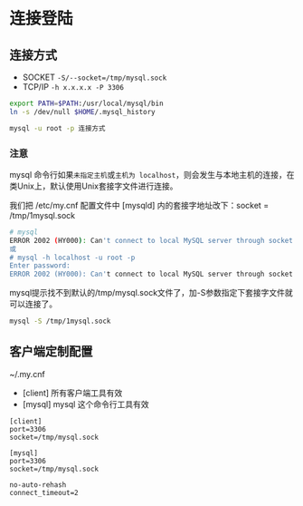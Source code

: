 # 连接登陆

## 连接方式

* SOCKET `-S/--socket=/tmp/mysql.sock`
* TCP/IP `-h x.x.x.x -P 3306`

```bash
export PATH=$PATH:/usr/local/mysql/bin
ln -s /dev/null $HOME/.mysql_history
```

```bash
mysql -u root -p 连接方式
```

### 注意

mysql 命令行如果`未指定主机`或`主机为 localhost`，则会发生与本地主机的连接，在类Unix上，默认使用Unix套接字文件进行连接。

我们把 /etc/my.cnf 配置文件中 [mysqld] 内的套接字地址改下：socket = /tmp/1mysql.sock

```bash
# mysql
ERROR 2002 (HY000): Can't connect to local MySQL server through socket '/tmp/mysql.sock' (2)
或
# mysql -h localhost -u root -p
Enter password: 
ERROR 2002 (HY000): Can't connect to local MySQL server through socket '/tmp/mysql.sock' (2)
```

mysql提示找不到默认的/tmp/mysql.sock文件了，加-S参数指定下套接字文件就可以连接了。

```bash
mysql -S /tmp/1mysql.sock
```

## 客户端定制配置

~/.my.cnf

* [client] 所有客户端工具有效
* [mysql]  mysql 这个命令行工具有效

```
[client]
port=3306
socket=/tmp/mysql.sock

[mysql]
port=3306
socket=/tmp/mysql.sock

no-auto-rehash
connect_timeout=2
```
